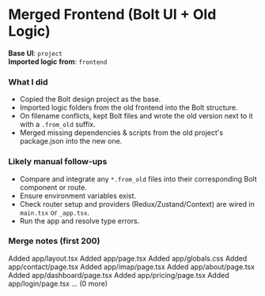 
# Merged Frontend (Bolt UI + Old Logic)

**Base UI**: `project`  
**Imported logic from**: `frontend`

### What I did
- Copied the Bolt design project as the base.
- Imported logic folders from the old frontend into the Bolt structure.
- On filename conflicts, kept Bolt files and wrote the old version next to it with a `.from_old` suffix.
- Merged missing dependencies & scripts from the old project's package.json into the new one.

### Likely manual follow-ups
- Compare and integrate any `*.from_old` files into their corresponding Bolt component or route.
- Ensure environment variables exist.
- Check router setup and providers (Redux/Zustand/Context) are wired in `main.tsx` or `_app.tsx`.
- Run the app and resolve type errors.

### Merge notes (first 200)
Added app/layout.tsx
Added app/page.tsx
Added app/globals.css
Added app/contact/page.tsx
Added app/imap/page.tsx
Added app/about/page.tsx
Added app/dashboard/page.tsx
Added app/pricing/page.tsx
Added app/login/page.tsx
... (0 more)
